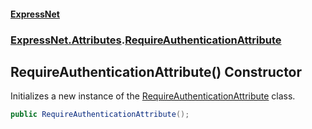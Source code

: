 #### [ExpressNet](ExpressNet.md 'ExpressNet')
### [ExpressNet.Attributes](ExpressNet.Attributes.md 'ExpressNet.Attributes').[RequireAuthenticationAttribute](ExpressNet.Attributes.RequireAuthenticationAttribute.md 'ExpressNet.Attributes.RequireAuthenticationAttribute')

## RequireAuthenticationAttribute() Constructor

Initializes a new instance of the [RequireAuthenticationAttribute](ExpressNet.Attributes.RequireAuthenticationAttribute.md 'ExpressNet.Attributes.RequireAuthenticationAttribute') class.

```csharp
public RequireAuthenticationAttribute();
```